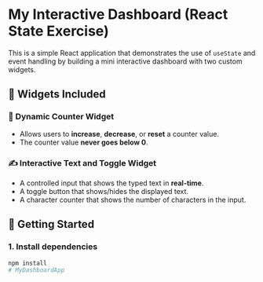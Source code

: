 # My Interactive Dashboard (React State Exercise)

This is a simple React application that demonstrates the use of `useState` and event handling by building a mini interactive dashboard with two custom widgets.

## 🧩 Widgets Included

### 🔢 Dynamic Counter Widget
- Allows users to **increase**, **decrease**, or **reset** a counter value.
- The counter value **never goes below 0**.

### ✍️ Interactive Text and Toggle Widget
- A controlled input that shows the typed text in **real-time**.
- A toggle button that shows/hides the displayed text.
- A character counter that shows the number of characters in the input.

## 🚀 Getting Started

### 1. Install dependencies
```bash
npm install
# MyDashboardApp
